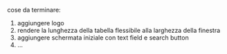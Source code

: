 cose da terminare:
1) aggiungere logo
2) rendere la lunghezza della tabella flessibile alla larghezza della finestra
3) aggiungere schermata iniziale con text field e search button
4) ...